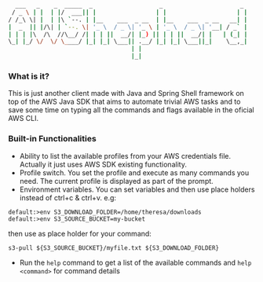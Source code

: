 ```bash
  ___   _    _  _____  _                   _                      _
 / _ \ | |  | |/  ___|| |                 | |                    | |
/ /_\ \| |  | |\ `--. | |__    ___  _ __  | |__    ___  _ __   __| |
|  _  || |/\| | `--. \| '_ \  / _ \| '_ \ | '_ \  / _ \| '__| / _` |
| | | |\  /\  //\__/ /| | | ||  __/| |_) || | | ||  __/| |   | (_| |
\_| |_/ \/  \/ \____/ |_| |_| \___|| .__/ |_| |_| \___||_|    \__,_|
                                   | |
                                   |_|
```

### What is it?
This is just another client made with Java and Spring Shell framework on top of the AWS Java SDK that aims to automate trivial
AWS tasks and to save some time on typing all the commands and flags available in the oficial AWS CLI.

### Built-in Functionalities

- Ability to list the available profiles from your AWS credentials file. Actually it just uses AWS SDK existing functionality.
- Profile switch. You set the profile and execute as many commands you need. The current profile is displayed as part of the prompt.
- Environment variables. You can set variables and then use place holders instead of ctrl+c & ctrl+v. e.g: 


```
default:>env S3_DOWNLOAD_FOLDER=/home/theresa/downloads
default:>env S3_SOURCE_BUCKET=my-bucket
``` 


then use as place holder for your command:

```s3-pull ${S3_SOURCE_BUCKET}/myfile.txt ${S3_DOWNLOAD_FOLDER}``` 


- Run the ```help``` command to get a list of the available commands and ```help <command>``` for command details


